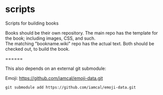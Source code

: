 scripts
=======

Scripts for building books

Books should be their own repository. 
The main repo has the template for the book; 
including images, CSS, and such.  
The matching "bookname.wiki" repo has the actual
text.  Both should be checked out, to build the book.


======

This also depends on an external git submodule:

Emoji: https://github.com/iamcal/emoji-data.git

```git submodule add https://github.com/iamcal/emoji-data.git```


